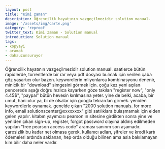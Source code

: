```yaml
---
layout: post
title: "Kimi zaman"
description: Öğrencilik hayatının vazgeçilmezidir solution manual.
image: '/assets/img/carte.png'
category: 'reproof'
twitter_text: Kimi zaman - Solution manual
introduction: Solution manual
tags:
- kopyayi
- aramak
- dahauzunsuruyor
---
```


Öğrencilik hayatının vazgeçilmezidir solution manual. saatlerce bütün rapidlerde, torrentlerde bir rar veya pdf dosyası bulmak için verilen çaba göz yaşartıcı olur bazen. keywordlerin mliyonlarca kombinasyonu denenir, minicik bir "download" simgesini görmek için. çoğu kez yeni açılan pencerede aşağı doğru hızlıca kayarken göze takılan "register now", "only 4.45$", "paypal" bütün hevesin kırılmasına yeter. yine de belki, acaba, bir umut, hani olur ya, bi de olsalar için googla tekrardan girmek. yeniden keywordlerle oynamak. genelde çıkan "2000 solution manuals. for more info, email solutionscenter@xxxxxxxx" gibi satılıklara bulaşmamak için elden gelen yapılır. kitabın yayımcısı pearson ın sitesine girdikten sonra yine ve yeniden çıkan sign-up, register, forgot password olayına aldırış edilmeden yapılan "free pearson access code" araması sanırım son aşamadır. çaresizlik bu kadar net olmasa gerek. kullanıcı adları, şifreler ve kredi kartı ödemeleri ardında saklanan, hep orda olduğu bilinen ama asla bakılamayan kim bilir daha neler vardır.
